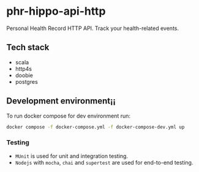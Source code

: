 # phr-hippo-api-http
Personal Health Record HTTP API. Track your health-related events.

## Tech stack
* scala
* http4s
* doobie
* postgres

## Development environment¡¡

To run docker compose for dev environment run:

```bash
docker compose -f docker-compose.yml -f docker-compose-dev.yml up
```

### Testing
* `MUnit` is used for unit and integration testing.
* `Nodejs` with `mocha`, `chai` and `supertest` are used for end-to-end testing.
